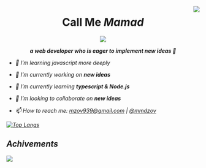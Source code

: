 <a href="https://github.com/mmdzov?tab=repositories"><img align="right" src="https://enaq423aeserwm8.m.pipedream.net"></a>
<h1 align="center">Call Me <b><i>Mamad<i/></b></h1>

<p align="center"><img src="https://imgur.com/RSZQUCL.gif"></p>
  
**<p align="center">a web developer who is eager to implement new ideas 🧐</p>**

+ 🐥 I’m learning javascript more deeply

+ 🔭 I’m currently working on **new ideas**

+ 🌱 I’m currently learning **typescript & Node.js**

+ 👯 I’m looking to collaborate on **new ideas**

+ 📫 How to reach me: mzov939@gmail.com | [@mmdzov](https://t.me/mmdzov)

[![Top Langs](https://github-readme-stats.vercel.app/api/top-langs/?username=mmdzov&theme=github_dark&hide_border=true&border_radius=25)](https://github.com/anuraghazra/github-readme-stats)

  
**<h2>Achivements</h2>**
<a href="https://github.com/mmdzov?tab=repositories"><img src="https://github-profile-trophy.vercel.app/?username=mmdzov&column=8&margin-w=15&margin-h=15"></a>
  
<!-- **<h2>Stats</h2>**
<a href="https://github.com/mmdzov?tab=repositories"><img align="right" src="https://github-readme-stats.vercel.app/api?username=mmdzov&show_icons=true&theme=material-palenight"></a>
<p align="center"><img src="https://imgur.com/RSZQUCL.gif"></p>   -->
 
<!-- ![Anurag's GitHub stats](https://github-readme-stats.vercel.app/api?username=mmdzov&show_icons=true&theme=material-palenight) -->
<!-- [![mmdzov wakatime](https://github-readme-stats.vercel.app/api/wakatime?username=mmdzov)](https://github.com/anuraghazra/github-readme-stats) -->
  
